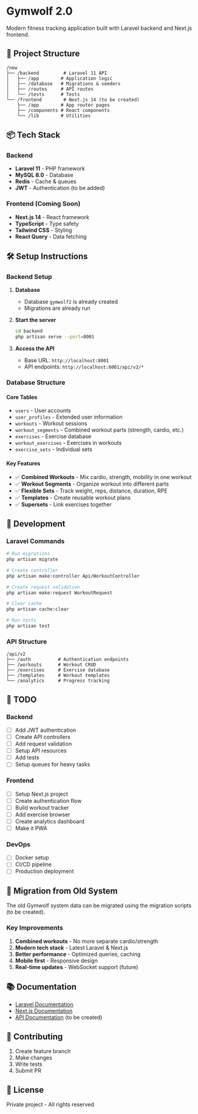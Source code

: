 # Gymwolf 2.0

Modern fitness tracking application built with Laravel backend and Next.js frontend.

## 🚀 Project Structure

```
/new
├── /backend         # Laravel 11 API
│   ├── /app        # Application logic
│   ├── /database   # Migrations & seeders
│   ├── /routes     # API routes
│   └── /tests      # Tests
└── /frontend        # Next.js 14 (to be created)
    ├── /app        # App router pages
    ├── /components # React components
    └── /lib        # Utilities
```

## 📦 Tech Stack

### Backend
- **Laravel 11** - PHP framework
- **MySQL 8.0** - Database
- **Redis** - Cache & queues
- **JWT** - Authentication (to be added)

### Frontend (Coming Soon)
- **Next.js 14** - React framework
- **TypeScript** - Type safety
- **Tailwind CSS** - Styling
- **React Query** - Data fetching

## 🛠️ Setup Instructions

### Backend Setup

1. **Database**
   - Database `gymwolf2` is already created
   - Migrations are already run

2. **Start the server**
   ```bash
   cd backend
   php artisan serve --port=8001
   ```

3. **Access the API**
   - Base URL: `http://localhost:8001`
   - API endpoints: `http://localhost:8001/api/v2/*`

### Database Structure

#### Core Tables
- `users` - User accounts
- `user_profiles` - Extended user information
- `workouts` - Workout sessions
- `workout_segments` - Combined workout parts (strength, cardio, etc.)
- `exercises` - Exercise database
- `workout_exercises` - Exercises in workouts
- `exercise_sets` - Individual sets

#### Key Features
- ✅ **Combined Workouts** - Mix cardio, strength, mobility in one workout
- ✅ **Workout Segments** - Organize workout into different parts
- ✅ **Flexible Sets** - Track weight, reps, distance, duration, RPE
- ✅ **Templates** - Create reusable workout plans
- ✅ **Supersets** - Link exercises together

## 🔧 Development

### Laravel Commands
```bash
# Run migrations
php artisan migrate

# Create controller
php artisan make:controller Api/WorkoutController

# Create request validation
php artisan make:request WorkoutRequest

# Clear cache
php artisan cache:clear

# Run tests
php artisan test
```

### API Structure
```
/api/v2
├── /auth          # Authentication endpoints
├── /workouts      # Workout CRUD
├── /exercises     # Exercise database
├── /templates     # Workout templates
└── /analytics     # Progress tracking
```

## 📝 TODO

### Backend
- [ ] Add JWT authentication
- [ ] Create API controllers
- [ ] Add request validation
- [ ] Setup API resources
- [ ] Add tests
- [ ] Setup queues for heavy tasks

### Frontend
- [ ] Setup Next.js project
- [ ] Create authentication flow
- [ ] Build workout tracker
- [ ] Add exercise browser
- [ ] Create analytics dashboard
- [ ] Make it PWA

### DevOps
- [ ] Docker setup
- [ ] CI/CD pipeline
- [ ] Production deployment

## 🔄 Migration from Old System

The old Gymwolf system data can be migrated using the migration scripts (to be created).

### Key Improvements
1. **Combined workouts** - No more separate cardio/strength
2. **Modern tech stack** - Latest Laravel & Next.js
3. **Better performance** - Optimized queries, caching
4. **Mobile first** - Responsive design
5. **Real-time updates** - WebSocket support (future)

## 📚 Documentation

- [Laravel Documentation](https://laravel.com/docs)
- [Next.js Documentation](https://nextjs.org/docs)
- [API Documentation](./backend/docs/api.md) (to be created)

## 🤝 Contributing

1. Create feature branch
2. Make changes
3. Write tests
4. Submit PR

## 📄 License

Private project - All rights reserved